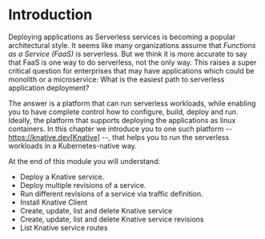 # Introduction

Deploying applications as Serverless services is becoming a popular architectural style. It seems like many organizations assume that _Functions as a Service (FaaS)_ is serverless. But we think it is more accurate to say that FaaS is one way to do serverless, not the only way. This raises a super critical question for enterprises that may have applications which could be monolith or a microservice: What is the easiest path to serverless application deployment?

The answer is a platform that can run serverless workloads, while enabling you to have complete control how to configure, build, deploy and run. Ideally, the platform  that supports deploying the applications as linux containers. In this chapter we introduce you to one such platform -- https://knative.dev[Knative] --, that helps you to run the serverless workloads in a Kubernetes-native way.

At the end of this module you will understand:

* Deploy a Knative service.
* Deploy multiple revisions of a service.
* Run different revisions of a service via traffic definition.
* Install Knative Client
* Create, update, list and delete Knative service
* Create, update, list and delete Knative service revisions
* List Knative service routes

